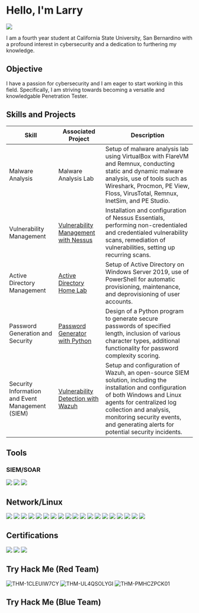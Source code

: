 # Hello, I'm Larry
<a href="https://www.linkedin.com/in/larry-klingaman-7189282b5">
  <img src="https://img.shields.io/badge/-LinkedIn-0072b1?&style=for-the-badge&logo=linkedin&logoColor=white" />
</a>


I am a fourth year student at California State University, San Bernardino with a profound interest in cybersecurity and a dedication to furthering my knowledge.

## Objective

I have a passion for cybersecurity and I am eager to start working in this field. Specifically, I am striving towards becoming a versatile and knowledgable Penetration Tester.

## Skills and Projects

| Skill                                         | Associated Project         | Description        |
|-----------------------------------------------|----------------------------|--------------------| 
| Malware Analysis | Malware Analysis Lab | Setup of malware analysis lab using VirtualBox with FlareVM and Remnux, conducting static and dynamic malware analysis, use of tools such as Wireshark, Procmon, PE View, Floss, VirusTotal, Remnux, InetSim, and PE Studio.
| Vulnerability Management | <a href="https://github.com/larryklingaman3/Vulnerability-Management-with-Nessus"> Vulnerability Management with Nessus | Installation and configuration of Nessus Essentials, performing non-credentialed and credentialed vulnerability scans, remediation of vulnerabilities, setting up recurring scans.
| Active Directory Management | <a href="https://github.com/larryklingaman3/Active-Directory-Home-Lab"> Active Directory Home Lab | Setup of Active Directory on Windows Server 2019, use of PowerShell for automatic provisioning, maintenance, and deprovisioning of user accounts.
| Password Generation and Security | <a href="https://github.com/larryklingaman3/Password-Generator-with-Python">Password Generator with Python | Design of a Python program to generate secure passwords of specified length, inclusion of various character types, additional functionality for password complexity scoring.
| Security Information and Event Management (SIEM) | <a href="https://github.com/larryklingaman3/SIEM-Lab-with-Wazuh">Vulnerability Detection with Wazuh | Setup and configuration of Wazuh, an open-source SIEM solution, including the installation and configuration of both Windows and Linux agents for centralized log collection and analysis, monitoring security events, and generating alerts for potential security incidents.

## Tools

### SIEM/SOAR
<div>
    <img src="https://img.shields.io/badge/-Splunk-4A154B?&style=for-the-badge&logo=Splunk&logoColor=white" />
    <img src="https://img.shields.io/badge/-Nessus-0298DB?&style=for-the-badge&logo=Nessus&logoColor=white" />
    <img src="https://img.shields.io/badge/-Wazuh-F57C00?&style=for-the-badge&logo=Wazuh&logoColor=white" />

</div>

## Network/Linux
<div>
<img src="https://img.shields.io/badge/-Wireshark-2C3E50?style=for-the-badge&logo=Wireshark&logoColor=white" />
<img src="https://img.shields.io/badge/-Metasploit-2C3E50?style=for-the-badge&logo=Metasploit&logoColor=white" />
<img src="https://img.shields.io/badge/-AutoRuns-2C3E50?style=for-the-badge&logo=AutoRuns&logoColor=white" />
<img src="https://img.shields.io/badge/-PEStudio-2C3E50?style=for-the-badge&logo=PEStudio&logoColor=white" />

<img src="https://img.shields.io/badge/-KaliLinux-3498DB?style=for-the-badge&logo=KaliLinux&logoColor=white" />
<img src="https://img.shields.io/badge/-Hydra-3498DB?style=for-the-badge&logo=Hydra&logoColor=white" />
<img src="https://img.shields.io/badge/-JohnTheRipper-3498DB?style=for-the-badge&logo=JohnTheRipper&logoColor=white" />
<img src="https://img.shields.io/badge/-theHarvester-3498DB?style=for-the-badge&logo=theHarvester&logoColor=white" />
<img src="https://img.shields.io/badge/-Nmap-3498DB?style=for-the-badge&logo=Nmap&logoColor=white" />

<img src="https://img.shields.io/badge/-Gobuster-27AE60?style=for-the-badge&logo=Gobuster&logoColor=white" />
<img src="https://img.shields.io/badge/-REMnux-27AE60?style=for-the-badge&logo=REMnux&logoColor=white" />
<img src="https://img.shields.io/badge/-Process%20Monitor-27AE60?style=for-the-badge&logo=Process-Monitor&logoColor=white" />
<img src="https://img.shields.io/badge/-VirusTotal-27AE60?style=for-the-badge&logo=VirusTotal&logoColor=white" />
<img src="https://img.shields.io/badge/-Putty-27AE60?style=for-the-badge&logo=Putty&logoColor=white" />

<img src="https://img.shields.io/badge/-Floss-8E44AD?style=for-the-badge&logo=Floss&logoColor=white" />
<img src="https://img.shields.io/badge/-Inetsim-8E44AD?style=for-the-badge&logo=Inetsim&logoColor=white" />
<img src="https://img.shields.io/badge/-Procmon-8E44AD?style=for-the-badge&logo=Procmon&logoColor=white" />
<img src="https://img.shields.io/badge/-BurpSuite-8E44AD?style=for-the-badge&logo=BurpSuite&logoColor=white" />
<img src="https://img.shields.io/badge/-Gophish-8E44AD?style=for-the-badge&logo=Gophish&logoColor=white" />


</div>

## Certifications
<div>
<img src="https://img.shields.io/badge/-Security%2B-FF0000?&style=for-the-badge&logo=CompTIA&logoColor=white" />
<img src="https://img.shields.io/badge/-Network%2B-007ACC?&style=for-the-badge&logo=CompTIA&logoColor=white" />
<img src="https://img.shields.io/badge/-A%2B-4D4D4D?&style=for-the-badge&logo=CompTIA&logoColor=white" />
</div>

## Try Hack Me (Red Team)
<div>
  
![THM-1CLEUIW7CY](https://github.com/user-attachments/assets/d0de0a7a-4389-4054-8a28-b5a56fd69cc9)
![THM-UL4QSOLYGI](https://github.com/user-attachments/assets/205ce4f5-7e3e-40de-a1f3-515134c3b250)
![THM-PMHCZPCK01](https://github.com/user-attachments/assets/0f255b41-6468-4b6c-83cc-0d0f2193e2d0)

  
</div>


## Try Hack Me (Blue Team)
<div>
  

  
</div>
